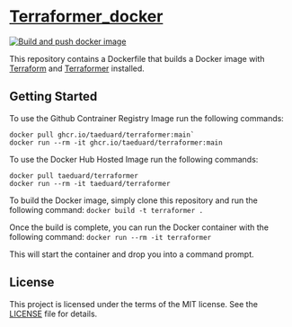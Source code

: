# [Terraformer_docker](https://github.com/TaEduard/Terraformer_docker)

[![Build and push docker image](https://github.com/TaEduard/Terraformer_docker/actions/workflows/docker.yaml/badge.svg?branch=main)](https://github.com/TaEduard/Terraformer_docker/actions/workflows/docker.yaml)

This repository contains a Dockerfile that builds a Docker image with [Terraform](https://github.com/hashicorp/terraform) and [Terraformer](https://github.com/GoogleCloudPlatform/terraformer) installed.

## Getting Started

To use the Github Contrainer Registry Image run the following commands:

```
docker pull ghcr.io/taeduard/terraformer:main`
docker run --rm -it ghcr.io/taeduard/terraformer:main
```


To use the Docker Hub Hosted Image run the following commands:

```
docker pull taeduard/terraformer
docker run --rm -it taeduard/terraformer
```


To build the Docker image, simply clone this repository and run the following command:
`docker build -t terraformer .`


Once the build is complete, you can run the Docker container with the following command:
`docker run --rm -it terraformer`

This will start the container and drop you into a command prompt.

## License

This project is licensed under the terms of the MIT license. See the [LICENSE](./LICENSE) file for details.
